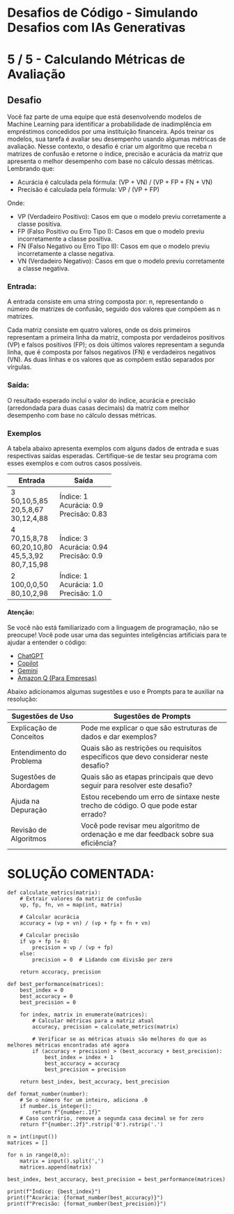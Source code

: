 # Desafios de Código - Simulando Desafios com IAs Generativas
# 5 / 5 - Calculando Métricas de Avaliação

## Desafio

Você faz parte de uma equipe que está desenvolvendo modelos de Machine Learning para identificar a probabilidade de inadimplência em empréstimos concedidos por uma instituição financeira. Após treinar os modelos, sua tarefa é avaliar seu desempenho usando algumas métricas de avaliação. Nesse contexto, o desafio é criar um algoritmo que receba n matrizes de confusão e retorne o índice, precisão e acurácia da matriz que apresenta o melhor desempenho com base no cálculo dessas métricas. Lembrando que:

- Acurácia é calculada pela fórmula: (VP + VN) / (VP + FP + FN + VN)
- Precisão é calculada pela fórmula: VP / (VP + FP)

Onde:

- VP (Verdadeiro Positivo): Casos em que o modelo previu corretamente a classe positiva.
- FP (Falso Positivo ou Erro Tipo I): Casos em que o modelo previu incorretamente a classe positiva.
- FN (Falso Negativo ou Erro Tipo II): Casos em que o modelo previu incorretamente a classe negativa.
- VN (Verdadeiro Negativo): Casos em que o modelo previu corretamente a classe negativa.

### Entrada:

A entrada consiste em uma string composta por: n, representando o número de matrizes de confusão, seguido dos valores que compõem as n matrizes.

Cada matriz consiste em quatro valores, onde os dois primeiros representam a primeira linha da matriz, composta por verdadeiros positivos (VP) e falsos positivos (FP); os dois últimos valores representam a segunda linha, que é composta por falsos negativos (FN) e verdadeiros negativos (VN). As duas linhas e os valores que as compõem estão separados por vírgulas.

### Saída:

O resultado esperado inclui o valor do índice, acurácia e precisão (arredondada para duas casas decimais) da matriz com melhor desempenho com base no cálculo dessas métricas.

### Exemplos

A tabela abaixo apresenta exemplos com alguns dados de entrada e suas respectivas saídas esperadas. Certifique-se de testar seu programa com esses exemplos e com outros casos possíveis.

| Entrada | Saída |
|---------|-------|
| 3<br>50,10,5,85<br>20,5,8,67<br>30,12,4,88 | Índice: 1<br>Acurácia: 0.9<br>Precisão: 0.83 |
| 4<br>70,15,8,78<br>60,20,10,80<br>45,5,3,92<br>80,7,15,98 | Índice: 3<br>Acurácia: 0.94<br>Precisão: 0.9 |
| 2<br>100,0,0,50<br>80,10,2,98 | Índice: 1<br>Acurácia: 1.0<br>Precisão: 1.0 |

#### Atenção:

Se você não está familiarizado com a linguagem de programação, não se preocupe! Você pode usar uma das seguintes inteligências artificiais para te ajudar a entender o código:

- [ChatGPT](https://chat.openai.com/)
- [Copilot](https://copilot.microsoft.com/)
- [Gemini](https://gemini.google.com/)
- [Amazon Q (Para Empresas)](https://aws.amazon.com/pt/q/)

Abaixo adicionamos algumas sugestões e uso e Prompts para te auxiliar na resolução:

| Sugestões de Uso | Sugestões de Prompts |
|------------------|----------------------|
| Explicação de Conceitos | Pode me explicar o que são estruturas de dados e dar exemplos? |
| Entendimento do Problema | Quais são as restrições ou requisitos específicos que devo considerar neste desafio? |
| Sugestões de Abordagem | Quais são as etapas principais que devo seguir para resolver este desafio? |
| Ajuda na Depuração | Estou recebendo um erro de sintaxe neste trecho de código. O que pode estar errado? |
| Revisão de Algoritmos | Você pode revisar meu algoritmo de ordenação e me dar feedback sobre sua eficiência? |

# SOLUÇÃO COMENTADA:

    def calculate_metrics(matrix):
        # Extrair valores da matriz de confusão
        vp, fp, fn, vn = map(int, matrix)
    
        # Calcular acurácia
        accuracy = (vp + vn) / (vp + fp + fn + vn)
    
        # Calcular precisão
        if vp + fp != 0:
            precision = vp / (vp + fp)
        else:
            precision = 0  # Lidando com divisão por zero
    
        return accuracy, precision
    
    def best_performance(matrices):
        best_index = 0
        best_accuracy = 0
        best_precision = 0
        
        for index, matrix in enumerate(matrices):
            # Calcular métricas para a matriz atual
            accuracy, precision = calculate_metrics(matrix)
    
            # Verificar se as métricas atuais são melhores do que as melhores métricas encontradas até agora
            if (accuracy + precision) > (best_accuracy + best_precision):
                best_index = index + 1
                best_accuracy = accuracy
                best_precision = precision
    
        return best_index, best_accuracy, best_precision
    
    def format_number(number):
        # Se o número for um inteiro, adiciona .0
        if number.is_integer():
            return f"{number:.1f}"
        # Caso contrário, remove a segunda casa decimal se for zero
        return f"{number:.2f}".rstrip('0').rstrip('.')
    
    n = int(input())
    matrices = []
    
    for n in range(0,n):
        matrix = input().split(',')
        matrices.append(matrix)
    
    best_index, best_accuracy, best_precision = best_performance(matrices)
    
    print(f"Índice: {best_index}")
    print(f"Acurácia: {format_number(best_accuracy)}")
    print(f"Precisão: {format_number(best_precision)}")
    
